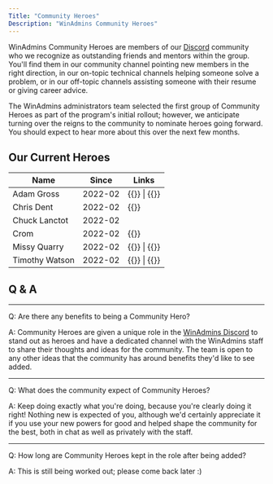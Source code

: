 ```yaml
---
Title: "Community Heroes"
Description: "WinAdmins Community Heroes"
---
```


WinAdmins Community Heroes are members of our [Discord](/discord) community who we recognize as outstanding friends and mentors within the group. You'll find them in our community channel pointing new members in the right direction, in our on-topic technical channels helping someone solve a problem, or in our off-topic channels assisting someone with their resume or giving career advice.

The WinAdmins administrators team selected the first group of Community Heroes as part of the program's initial rollout; however, we anticipate turning over the reigns to the community to nominate heroes going forward. You should expect to hear more about this over the next few months.

## Our Current Heroes

Name|Since|Links
-|-|-
Adam Gross|2022-02|{{<weblink site="https://www.asquaredozen.com/">}} \| {{<twitter handle="adamgrosstx">}}
Chris Dent|2022-02|{{<weblink site="https://www.amazon.com/kindle-dbs/entity/author/B0977W5272?_encoding=UTF8&node=283155&offset=0&pageSize=12&searchAlias=stripbooks&sort=author-sidecar-rank&page=1&langFilter=default#formatSelectorHeader">}}
Chuck Lanctot|2022-02|
Crom|2022-02|{{<twitter handle="cromnion_">}}
Missy Quarry|2022-02|{{<twitter handle="msedgemissy">}} \| {{<linkedin name="melissaquarry">}}
Timothy Watson|2022-02|{{<twitter handle="LMewinsky">}} \| {{<linkedin name="timothy-watson-8931b572">}} || {{<github username="LonicaMewinsky">}}

## Q & A

---

Q: Are there any benefits to being a Community Hero?

A: Community Heroes are given a unique role in the [WinAdmins Discord](/discord) to stand out as heroes and have a dedicated channel with the WinAdmins staff to share their thoughts and ideas for the community. The team is open to any other ideas that the community has around benefits they'd like to see added.

---

Q: What does the community expect of Community Heroes?

A: Keep doing exactly what you're doing, because you're clearly doing it right! Nothing new is expected of you, although we'd certainly appreciate it if you use your new powers for good and helped shape the community for the best, both in chat as well as privately with the staff.

---

Q: How long are Community Heroes kept in the role after being added?

A: This is still being worked out; please come back later :)